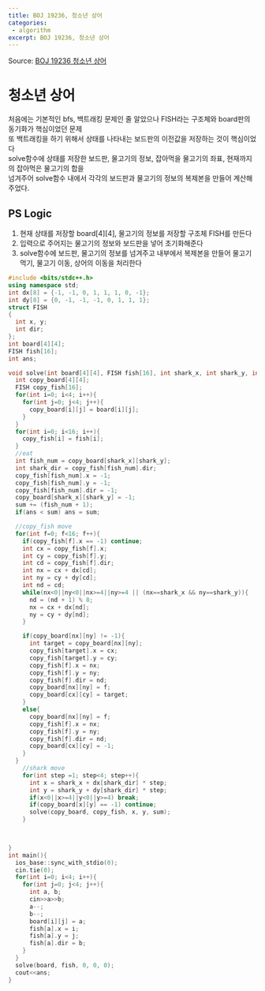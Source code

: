 ```yaml
---
title: BOJ 19236, 청소년 상어
categories:
 - algorithm
excerpt: BOJ 19236, 청소년 상어
---
```

Source: [BOJ 19236 청소년 상어](https://www.acmicpc.net/problem/19236)


# 청소년 상어
처음에는 기본적인 bfs, 백트래킹 문제인 줄 알았으나 FISH라는 구조체와 board판의 동기화가 핵심이었던 문제 <br/>
또 백트래킹을 하기 위해서 상태를 나타내는 보드판의 이전값을 저장하는 것이 핵심이었다 <br/>
solve함수에 상태를 저장한 보드판, 물고기의 정보, 잡아먹을 물고기의 좌표, 현재까지의 잡아먹은 물고기의 합을 <br/>
넘겨주어 solve함수 내에서 각각의 보드판과 물고기의 정보의 복제본을 만들어 계산해주었다. <br/>

## PS Logic
1. 현재 상태를 저장할 board[4][4], 물고기의 정보를 저장할 구조체 FISH를 만든다
2. 입력으로 주어지는 물고기의 정보와 보드판을 넣어 초기화해준다
3. solve함수에 보드판, 물고기의 정보를 넘겨주고 내부에서 복제본을 만들어 물고기 먹기, 물고기 이동, 상어의 이동을 처리한다

```c++
#include <bits/stdc++.h>
using namespace std;
int dx[8] = {-1, -1, 0, 1, 1, 1, 0, -1};
int dy[8] = {0, -1, -1, -1, 0, 1, 1, 1};
struct FISH
{
  int x, y;
  int dir;
};
int board[4][4];
FISH fish[16];
int ans;

void solve(int board[4][4], FISH fish[16], int shark_x, int shark_y, int sum){
  int copy_board[4][4];
  FISH copy_fish[16];
  for(int i=0; i<4; i++){
    for(int j=0; j<4; j++){
      copy_board[i][j] = board[i][j];
    }
  }
  for(int i=0; i<16; i++){
    copy_fish[i] = fish[i];
  }
  //eat
  int fish_num = copy_board[shark_x][shark_y];
  int shark_dir = copy_fish[fish_num].dir;
  copy_fish[fish_num].x = -1;
  copy_fish[fish_num].y = -1;
  copy_fish[fish_num].dir = -1;
  copy_board[shark_x][shark_y] = -1;
  sum += (fish_num + 1);
  if(ans < sum) ans = sum;

  //copy_fish move
  for(int f=0; f<16; f++){
    if(copy_fish[f].x == -1) continue;
    int cx = copy_fish[f].x;
    int cy = copy_fish[f].y;
    int cd = copy_fish[f].dir;
    int nx = cx + dx[cd];
    int ny = cy + dy[cd];
    int nd = cd;
    while(nx<0||ny<0||nx>=4||ny>=4 || (nx==shark_x && ny==shark_y)){
      nd = (nd + 1) % 8;
      nx = cx + dx[nd];
      ny = cy + dy[nd];
    }

    if(copy_board[nx][ny] != -1){
      int target = copy_board[nx][ny];
      copy_fish[target].x = cx;
      copy_fish[target].y = cy;
      copy_fish[f].x = nx;
      copy_fish[f].y = ny;
      copy_fish[f].dir = nd;
      copy_board[nx][ny] = f;
      copy_board[cx][cy] = target;
    }
    else{
      copy_board[nx][ny] = f;
      copy_fish[f].x = nx;
      copy_fish[f].y = ny;
      copy_fish[f].dir = nd;
      copy_board[cx][cy] = -1;
    }
  }
    //shark move
    for(int step =1; step<4; step++){
      int x = shark_x + dx[shark_dir] * step;
      int y = shark_y + dy[shark_dir] * step;
      if(x<0||x>=4||y<0||y>=4) break;
      if(copy_board[x][y] == -1) continue;
      solve(copy_board, copy_fish, x, y, sum);
    }
  


}
int main(){
  ios_base::sync_with_stdio(0);
  cin.tie(0);
  for(int i=0; i<4; i++){
    for(int j=0; j<4; j++){
      int a, b;
      cin>>a>>b;
      a--;
      b--;
      board[i][j] = a;
      fish[a].x = i;
      fish[a].y = j;
      fish[a].dir = b;
    }
  }
  solve(board, fish, 0, 0, 0);
  cout<<ans;
}

```